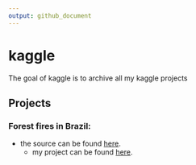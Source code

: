 ```yaml
---
output: github_document
---
```


<!-- README.md is generated from README.Rmd. Please edit that file -->



# kaggle

<!-- badges: start -->
<!-- badges: end -->

The goal of kaggle is to archive all my kaggle projects


## Projects


### Forest fires in Brazil:
    
  - the source can be found [here](https://www.kaggle.com/gustavomodelli/forest-fires-in-brazil).
      - my project can be found [here](https://talesgomes27.github.io/kaggle/kaggle/forest-fires-in-brazil/Forest_fires_in_Brazil.html). 
